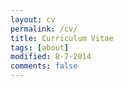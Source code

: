 ```yaml
---
layout: cv
permalink: /cv/
title: Curriculum Vitae
tags: [about]
modified: 8-7-2014
comments: false
---
```


